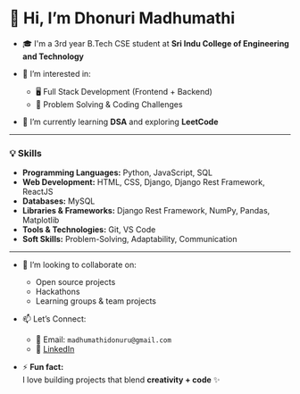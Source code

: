 # 👋 Hi, I’m Dhonuri Madhumathi

- 🎓 I'm a 3rd year B.Tech CSE student at **Sri Indu College of Engineering and Technology**

- 👀 I’m interested in:
  - 🖥️ Full Stack Development (Frontend + Backend)
  - 🧠 Problem Solving & Coding Challenges

- 🌱 I’m currently learning **DSA** and exploring **LeetCode**

---

### 💡 Skills

- **Programming Languages:** Python, JavaScript, SQL  
- **Web Development:** HTML, CSS, Django, Django Rest Framework, ReactJS  
- **Databases:** MySQL  
- **Libraries & Frameworks:** Django Rest Framework, NumPy, Pandas, Matplotlib  
- **Tools & Technologies:** Git, VS Code  
- **Soft Skills:** Problem-Solving, Adaptability, Communication

---

- 💞️ I’m looking to collaborate on:
  - Open source projects
  - Hackathons
  - Learning groups & team projects

- 📫 Let’s Connect:
  - 📧 Email: `madhumathidonuru@gmail.com`
  - 💼 [LinkedIn](https://www.linkedin.com/in/dhonuri-madhumathi-46b3692b9/)

- ⚡ **Fun fact:**  
  I love building projects that blend **creativity + code** ✨

<!---
madhumathidhonuri/madhumathidhonuri is a ✨ special ✨ repository because its `README.md` (this file) appears on your GitHub profile.
You can click the Preview link to take a look at your changes.
--->
